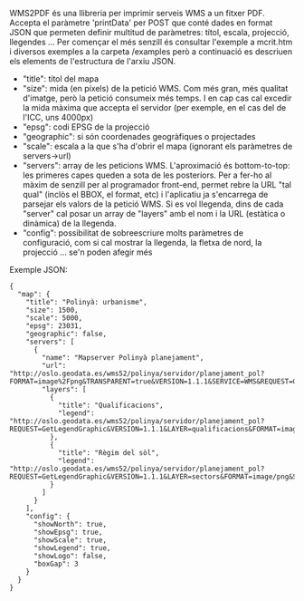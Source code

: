 WMS2PDF és una llibreria per imprimir serveis WMS a un fitxer PDF. Accepta el paràmetre 'printData' per POST que conté dades en format JSON que permeten definir multitud de paràmetres: títol, escala, projecció, llegendes ... Per començar el més senzill és consultar l'exemple a mcrit.htm i diversos exemples a la carpeta /examples però a continuació es descriuen els elements de l'estructura de l'arxiu JSON.

- "title": títol del mapa
- "size": mida (en píxels) de la petició WMS. Com més gran, més qualitat d'imatge, però la petició consumeix més temps. I en cap cas cal excedir la mida màxima que accepta el servidor (per exemple, en el cas del de l'ICC, uns 4000px)
- "epsg": codi EPSG de la projecció
- "geographic": si són coordenades geogràfiques o projectades
- "scale": escala a la que s'ha d'obrir el mapa (ignorant els paràmetres de servers->url)
- "servers": array de les peticions WMS. L'aproximació és bottom-to-top: les primeres capes queden a sota de les posteriors. Per a fer-ho al màxim de senzill per al programador front-end, permet rebre la URL "tal qual" (inclòs el BBOX, el format, etc) i l'aplicatiu ja s'encarrega de parsejar els valors de la petició WMS. Si es vol llegenda, dins de cada "server" cal posar un array de "layers" amb el nom i la URL (estàtica o dinàmica) de la llegenda. 
- "config": possibilitat de sobreescriure molts paràmetres de configuració, com si cal mostrar la llegenda, la fletxa de nord, la projecció ... se'n poden afegir més

Exemple JSON:
```
{
  "map": {
    "title": "Polinyà: urbanisme",
    "size": 1500,
    "scale": 5000,
    "epsg": 23031,
    "geographic": false,
    "servers": [
      {
        "name": "Mapserver Polinyà planejament",
        "url": "http://oslo.geodata.es/wms52/polinya/servidor/planejament_pol?FORMAT=image%2Fpng&TRANSPARENT=true&VERSION=1.1.1&SERVICE=WMS&REQUEST=GetMap&STYLES=&EXCEPTIONS=application%2Fvnd.ogc.se_inimage&LAYERS=qualificacions,sectors&SRS=EPSG%3A23031&BBOX=423984.79450989,4598473.8764316,434515.20549011,4603776.1235684&WIDTH=1492&HEIGHT=751",
        "layers": [
          {
            "title": "Qualificacions",
            "legend": "http://oslo.geodata.es/wms52/polinya/servidor/planejament_pol?REQUEST=GetLegendGraphic&VERSION=1.1.1&LAYER=qualificacions&FORMAT=image/png&SERVICE=WMS"
          },
          {
            "title": "Règim del sòl",
            "legend": "http://oslo.geodata.es/wms52/polinya/servidor/planejament_pol?REQUEST=GetLegendGraphic&VERSION=1.1.1&LAYER=sectors&FORMAT=image/png&SERVICE=WMS"
          }
        ]
      }
    ],
    "config": {
      "showNorth": true,
      "showEpsg": true,
      "showScale": true,
      "showLegend": true,
      "showLogo": false,
      "boxGap": 3
    }
  }
}
```

